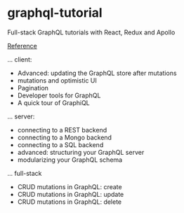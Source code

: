 # graphql-tutorial
Full-stack GraphQL tutorials with React, Redux and Apollo

[Reference](https://dev-blog.apollodata.com/full-stack-react-graphql-tutorial-582ac8d24e3b)

... client:
- Advanced: updating the GraphQL store after mutations
- mutations and optimistic UI
- Pagination
- Developer tools for GraphQL
- A quick tour of GraphiQL

... server:
- connecting to a REST backend
- connecting to a Mongo backend
- connecting to a SQL backend
- advanced: structuring your GraphQL server
- modularizing your GraphQL schema

... full-stack
- CRUD mutations in GraphQL: create
- CRUD mutations in GraphQL: update
- CRUD mutations in GraphQL: delete


